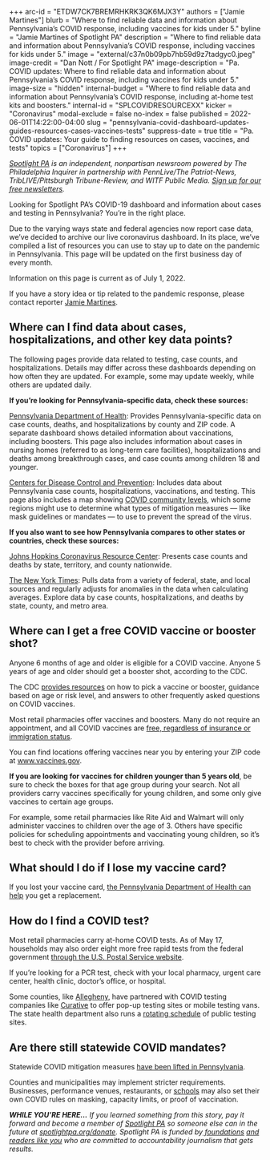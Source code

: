 +++
arc-id = "ETDW7CK7BREMRHKRK3QK6MJX3Y"
authors = ["Jamie Martines"]
blurb = "Where to find reliable data and information about Pennsylvania’s COVID response, including vaccines for kids under 5."
byline = "Jamie Martines of Spotlight PA"
description = "Where to find reliable data and information about Pennsylvania’s COVID response, including vaccines for kids under 5."
image = "external/c37n0b09pb7hb59d9z7tadgyc0.jpeg"
image-credit = "Dan Nott / For Spotlight PA"
image-description = "Pa. COVID updates: Where to find reliable data and information about Pennsylvania’s COVID response, including vaccines for kids under 5."
image-size = "hidden"
internal-budget = "Where to find reliable data and information about Pennsylvania’s COVID response, including at-home test kits and boosters."
internal-id = "SPLCOVIDRESOURCEXX"
kicker = "Coronavirus"
modal-exclude = false
no-index = false
published = 2022-06-01T14:22:00-04:00
slug = "pennsylvania-covid-dashboard-updates-guides-resources-cases-vaccines-tests"
suppress-date = true
title = "Pa. COVID updates: Your guide to finding resources on cases, vaccines, and tests"
topics = ["Coronavirus"]
+++

<a href="https://www.spotlightpa.org/"><i>Spotlight PA</i></a><i> is an independent, nonpartisan newsroom powered by The Philadelphia Inquirer in partnership with PennLive/The Patriot-News, TribLIVE/Pittsburgh Tribune-Review, and WITF Public Media. </i><a href="https://www.spotlightpa.org/newsletters"><i>Sign up for our free newsletters</i></a><i>.</i>

Looking for Spotlight PA’s COVID-19 dashboard and information about cases and testing in Pennsylvania? You’re in the right place.

Due to the varying ways state and federal agencies now report case data, we’ve decided to archive our live coronavirus dashboard. In its place, we’ve compiled a list of resources you can use to stay up to date on the pandemic in Pennsylvania. This page will be updated on the first business day of every month.

Information on this page is current as of July 1, 2022.

If you have a story idea or tip related to the pandemic response, please contact reporter <a href="mailto:jamie@spotlightpa.org" target="_blank">Jamie Martines</a>.

## Where can I find data about cases, hospitalizations, and other key data points?

The following pages provide data related to testing, case counts, and hospitalizations. Details may differ across these dashboards depending on how often they are updated. For example, some may update weekly, while others are updated daily.

<b>If you’re looking for Pennsylvania-specific data, check these sources:</b>

<a href="https://www.health.pa.gov/topics/disease/coronavirus/Pages/Cases.aspx">Pennsylvania Department of Health</a>: Provides Pennsylvania-specific data on case counts, deaths, and hospitalizations by county and ZIP code. A separate dashboard shows detailed information about vaccinations, including boosters. This page also includes information about cases in nursing homes (referred to as long-term care facilities), hospitalizations and deaths among breakthrough cases, and case counts among children 18 and younger.

<a href="https://covid.cdc.gov/covid-data-tracker/#county-view?list_select_state=Pennsylvania&data-type=CommunityLevels">Centers for Disease Control and Prevention</a>: Includes data about Pennsylvania case counts, hospitalizations, vaccinations, and testing. This page also includes a map showing <a href="https://www.cdc.gov/coronavirus/2019-ncov/your-health/covid-by-county.html">COVID community levels</a>, which some regions might use to determine what types of mitigation measures — like mask guidelines or mandates — to use to prevent the spread of the virus.

<b>If you also want to see how Pennsylvania compares to other states or countries, check these sources:</b>

<a href="https://coronavirus.jhu.edu/us-map">Johns Hopkins Coronavirus Resource Center</a>: Presents case counts and deaths by state, territory, and county nationwide.

<a href="https://www.nytimes.com/interactive/2021/us/covid-cases.html">The New York Times</a>: Pulls data from a variety of federal, state, and local sources and regularly adjusts for anomalies in the data when calculating averages. Explore data by case counts, hospitalizations, and deaths by state, county, and metro area.

## Where can I get a free COVID vaccine or booster shot?

Anyone 6 months of age and older is eligible for a COVID vaccine. Anyone 5 years of age and older should get a booster shot, according to the CDC.

The CDC <a href="https://www.cdc.gov/coronavirus/2019-ncov/vaccines/stay-up-to-date.html?s_cid=11747:cdc%20up%20to%20date%20vaccine:sem.ga:p:RG:GM:gen:PTN:FY22">provides resources</a> on how to pick a vaccine or booster, guidance based on age or risk level, and answers to other frequently asked questions on COVID vaccines.

Most retail pharmacies offer vaccines and boosters. Many do not require an appointment, and all COVID vaccines are <a href="https://www.cdc.gov/coronavirus/2019-ncov/vaccines/no-cost.html?s_cid=10473:are%20covid%2019%20vaccines%20free:sem.ga:p:RG:GM:gen:PTN:FY21">free, regardless of insurance or immigration status</a>. 

You can find locations offering vaccines near you by entering your ZIP code at <a href="http://www.vaccines.gov/">www.vaccines.gov</a>.

<b>If you are looking for vaccines for children younger than 5 years old</b>, be sure to check the boxes for that age group during your search. Not all providers carry vaccines specifically for young children, and some only give vaccines to certain age groups.

For example, some retail pharmacies like Rite Aid and Walmart will only administer vaccines to children over the age of 3. Others have specific policies for scheduling appointments and vaccinating young children, so it’s best to check with the provider before arriving.

## What should I do if I lose my vaccine card?

If you lost your vaccine card, <a href="https://www.health.pa.gov/topics/disease/coronavirus/Vaccine/Pages/Vaccine.aspx">the Pennsylvania Department of Health can help</a> you get a replacement.

## How do I find a COVID test?

Most retail pharmacies carry at-home COVID tests. As of May 17, households may also order eight more free rapid tests from the federal government <a href="https://special.usps.com/testkits">through the U.S. Postal Service website</a>.

If you’re looking for a PCR test, check with your local pharmacy, urgent care center, health clinic, doctor’s office, or hospital.

Some counties, like <a href="https://www.alleghenycounty.us/Health-Department/Resources/COVID-19/Information-on-COVID-19-Testing.aspx">Allegheny</a>, have partnered with COVID testing companies like <a href="https://book.curative.com/search#9/40.4624/-79.9443">Curative</a> to offer pop-up testing sites or mobile testing vans. The state health department also runs a <a href="https://www.health.pa.gov/topics/disease/coronavirus/Pages/Public%20Testing.aspx">rotating schedule</a> of public testing sites.

## Are there still statewide COVID mandates?

Statewide COVID mitigation measures <a href="https://www.pa.gov/guides/responding-to-covid-19/#COVIDMitigationinPennsylvania">have been lifted in Pennsylvania</a>.

Counties and municipalities may implement stricter requirements. Businesses, performance venues, restaurants, or <a href="https://www.inquirer.com/news/philadelphia-school-district-mask-covid-20220520.html">schools</a> may also set their own COVID rules on masking, capacity limits, or proof of vaccination.

<i><b>WHILE YOU’RE HERE...</b></i><i> If you learned something from this story, pay it forward and become a member of </i><a href="https://www.spotlightpa.org/"><i>Spotlight PA</i></a><i> so someone else can in the future at </i><a href="http://spotlightpa.org/donate"><i>spotlightpa.org/donate</i></a><i>. Spotlight PA is funded by</i><a href="https://www.spotlightpa.org/support"><i> foundations</i></a><i> </i><a href="https://www.spotlightpa.org/support"><i>and readers like you</i></a><i> who are committed to accountability journalism that gets results.</i>
